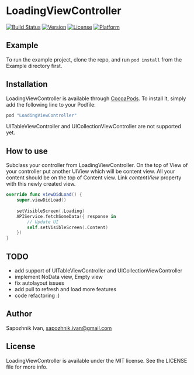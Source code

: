# LoadingViewController

[![Build Status](https://travis-ci.org/iSapozhnik/LoadingViewController.svg?branch=0.1.4)](https://travis-ci.org/iSapozhnik/LoadingViewController)
[![Version](https://img.shields.io/cocoapods/v/LoadingViewController.svg?style=flat)](http://cocoapods.org/pods/LoadingViewController)
[![License](https://img.shields.io/cocoapods/l/LoadingViewController.svg?style=flat)](http://cocoapods.org/pods/LoadingViewController)
[![Platform](https://img.shields.io/cocoapods/p/LoadingViewController.svg?style=flat)](http://cocoapods.org/pods/LoadingViewController)

## Example

To run the example project, clone the repo, and run `pod install` from the Example directory first.

## Installation

LoadingViewController is available through [CocoaPods](http://cocoapods.org). To install
it, simply add the following line to your Podfile:

```ruby
pod "LoadingViewController"
```

UITableViewController and UICollectionViewController are not supported yet. 

## How to use

Subclass your controller from LoadingViewController. On the top of View of your controller put another UIView which will be content view. All your content should be on the top of Content view. Link *_contentView_* property with this newly created view.

```swift
override func viewDidLoad() {
	super.viewDidLoad()
	
	setVisibleScreen(.Loading)
	APIService.fetchSomeData({ response in
		// Update UI
		self.setVisibleScreen(.Content)
	}) 
}
```

## TODO
* add support of UITableViewController and UICollectionViewController
* implement NoData view, Empty view
* fix autolayout issues
* add pull to refresh and load more features
* code refactoring :)

## Author

Sapozhnik Ivan, sapozhnik.ivan@gmail.com

## License

LoadingViewController is available under the MIT license. See the LICENSE file for more info.
